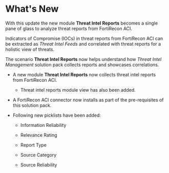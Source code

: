 # What's New

With this update the new module **Threat Intel Reports** becomes a single pane of glass to analyze threat reports from FortiRecon ACI.

Indicators of Compromise (IOCs) in threat reports from FortiRecon ACI can be extracted as *Threat Intel Feeds* and correlated with threat reports for a holistic view of threats.
 
The scenario **Threat Intel Reports** now helps understand how *Threat Intel Management* solution pack collects reports and showcases correlations.

- A new module **Threat Intel Reports** now collects threat intel reports from FortiRecon ACI.

    - Threat intel reports module view has also been added.

- A FortiRecon ACI connector now installs as part of the pre-requisites of this solution pack.

- Following new picklists have been added:

    - Information Reliability

    - Relevance Rating
    
    - Report Type
    
    - Source Category
    
    - Source Reliability